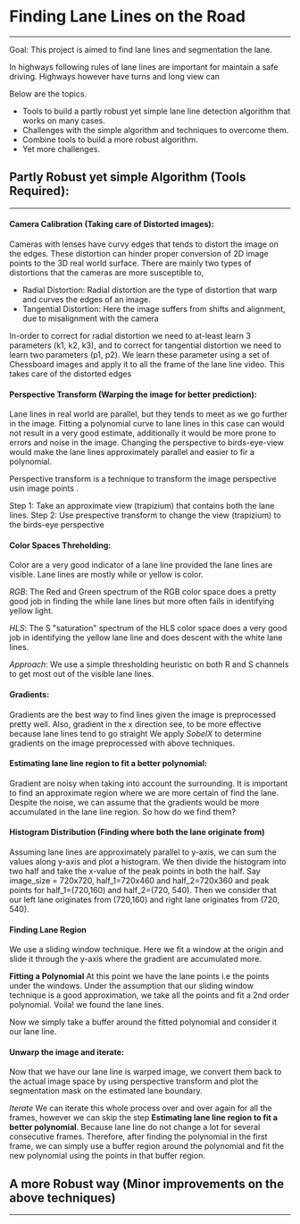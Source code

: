 # Finding Lane Lines on the Road
--------------

Goal: This project is aimed to find lane lines and segmentation the lane.

In highways following rules of lane lines are important for maintain a safe driving. Highways however have turns and 
long view can 
  
 Below are the topics.
 * Tools to build a partly robust yet simple lane line detection algorithm that works on many cases.
 * Challenges with the simple algorithm and techniques to overcome them.
 * Combine tools to build a more robust algorithm.
 * Yet more challenges.
 
 
## Partly Robust yet simple Algorithm (Tools Required):
--------------------

#### Camera Calibration (Taking care of Distorted images):
Cameras with lenses have curvy edges that tends to distort the image on the edges. These distortion can hinder proper
 conversion of 2D image points to the 3D real world surface. There are mainly two types of distortions that the cameras are more susceptible to,

   * Radial Distortion: Radial distortion are the type of distortion that warp and curves the edges of an image.
   * Tangential Distortion: Here the image suffers from shifts and alignment, due to misalignment with the camera
   
In-order to correct for radial distortion we need to at-least learn 3 parameters (k1, k2, k3), and to correct 
for tangential distortion we need to learn two parameters (p1, p2). We learn these parameter using a set of 
Chessboard images and apply it to all the frame of the lane line video. This takes care of the distorted edges

#### Perspective Transform (Warping the image for better prediction):
Lane lines in real world are parallel, but they tends to meet as we go further in the image. Fitting a polynomial 
curve to lane lines in this case can would not result in a very good estimate, additionally it would be more prone to
 errors and noise in the image. Changing the perspective to birds-eye-view would make the lane lines approximately 
 parallel and easier to fir a polynomial.
 
 Perspective transform is a technique to transform the image perspective usin image points . 
 
 Step 1: Take an approximate view (trapizium) that contains both the lane lines.
 Step 2: Use prespective transform to change the view (trapizium) to the birds-eye perspective
 
#### Color Spaces Threholding:
Color are a very good indicator of a lane line provided the lane lines are visible. Lane lines are mostly while or 
yellow is color. 

*RGB*: The Red and Green spectrum of the RGB color space does a pretty good job in finding the while lane 
lines but more often fails in identifying yellow light.

*HLS*: The S "saturation" spectrum of the HLS color space does a very good job in identifying the yellow lane line 
and does descent with the white lane lines.

*Approach*: We use a simple thresholding heuristic on both R and S channels to get most out of the visible lane lines.

#### Gradients:
Gradients are the best way to find lines given the image is preprocessed pretty well. Also, gradient in the x 
direction see, to be more effective because lane lines tend to go straight We apply *SobelX* to determine gradients 
on the image preprocessed with above techniques.

#### Estimating lane line region to fit a better polynomial:
Gradient are noisy when taking into account the surrounding. It is important to find an approximate region where we 
are more certain of find the lane. Despite the noise, we can assume that the gradients would be more accumulated in 
the lane line region. So how do we find them? 

#### Histogram Distribution (Finding where both the lane originate from)
Assuming lane lines are approximately 
parallel to 
y-axis, we can sum the values along y-axis and plot a histogram. We then divide the histogram into two half and take 
the x-value of the peak points in both the half. Say image_size = 720x720, half_1=720x460 and half_2=720x360 and peak
 points for half_1=(720,160) and half_2=(720, 540). Then we consider that our left lane originates from (720,160) and
  right lane originates from (720, 540).
  
#### Finding Lane Region
We use a sliding window technique. Here we fit a window at the origin and slide it through the y-axis where the 
 gradient are accumulated more.

**Fitting a Polynomial** 
At this point we have the lane points i.e the points under the windows. Under the assumption that our sliding window 
technique is a good approximation, we take all the points and fit a 2nd order polynomial. Voila! we found the lane 
lines.

Now we simply take a buffer around the fitted polynomial and consider it our lane line.

#### Unwarp the image and iterate:
Now that we have our lane line is warped image, we convert them back to the actual image space by using perspective 
transform and plot the segmentation mask on the estimated lane boundary.

*Iterate* We can iterate this whole process over and over again for all the frames, however we can skip the 
step **Estimating lane line region to fit a better polynomial**. Because lane line do not change a lot for several 
consecutive frames. Therefore, after finding the polynomial in the first frame, we can simply use a buffer region 
around the polynomial and fit the new polynomial using the points in that buffer region.


## A more Robust way (Minor improvements on the above techniques)
------------- 
  

    
   
   
   
      